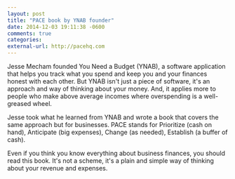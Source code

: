 ```yaml
---
layout: post
title: "PACE book by YNAB founder"
date: 2014-12-03 19:11:38 -0600
comments: true
categories:
external-url: http://pacehq.com 
---
```


Jesse Mecham founded You Need a Budget (YNAB), a software application that helps you track what you spend and keep you and your finances honest with each other. But YNAB isn't just a piece of software, it's an approach and way of thinking about your money. And, it applies more to people who make above average incomes where overspending is a well-greased wheel. 

Jesse took what he learned from YNAB and wrote a book that covers the same approach but for businesses. PACE stands for Prioritize (cash on hand), Anticipate (big expenses), Change (as needed), Establish (a buffer of cash).

Even if you think you know everything about business finances, you should read this book. It's not a scheme, it's a plain and simple way of thinking about your revenue and expenses.